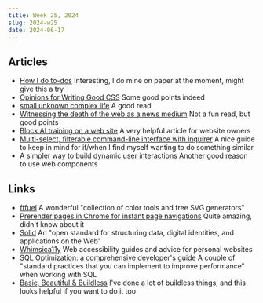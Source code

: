 ```yaml
---
title: Week 25, 2024
slug: 2024-w25
date: 2024-06-17
---
```


## Articles

- [How I do to-dos](https://mijndertstuij.nl/posts/how-i-do-todos/)
  Interesting, I do mine on paper at the moment, might give this a try
- [Opinions for Writing Good CSS](https://www.andrewwalpole.com/blog/opinions-for-writing-good-css/)
  Some good points indeed
- [small unknown complex life](https://rebeccatoh.co/small/)
  A good read
- [Witnessing the death of the web as a news medium](https://christianheilmann.com/2024/06/03/witnessing-the-death-of-the-web-as-a-news-medium/)
  Not a fun read, but good points
- [Block AI training on a web site](https://blog.zgp.org/block-ai-training-on-a-web-site/)
  A very helpful article for website owners
- [Multi-select, filterable command-line interface with inquirer](https://hamatti.org/posts/multi-select-filterable-command-line-interface-with-inquirer/)
  A nice guide to keep in mind for if/when I find myself wanting to do something similar
- [A simpler way to build dynamic user interactions](https://gomakethings.com/a-simpler-way-to-build-dynamic-user-interactions/)
  Another good reason to use web components

## Links

- [fffuel](https://www.fffuel.co)
  A wonderful "collection of color tools and free SVG generators"
- [Prerender pages in Chrome for instant page navigations](https://developer.chrome.com/docs/web-platform/prerender-pages)
  Quite amazing, didn't know about it
- [Solid](https://solidproject.org)
  An "open standard for structuring data, digital identities, and applications on the Web"
- [Whimsica11y](https://whimsica11y.net)
  Web accessibility guides and advice for personal websites
- [SQL Optimization: a comprehensive developer's guide](https://www.eversql.com/sql-optimization-a-comprehensive-developers-guide/)
  A couple of "standard practices that you can implement to improve performance" when working with SQL
- [Basic, Beautiful & Buildless](https://buildless.baldurbjarnason.com)
  I've done a lot of buildless things, and this looks helpful if you want to do it too
